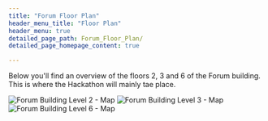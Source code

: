 ```yaml
---
title: "Forum Floor Plan"
header_menu_title: "Floor Plan"
header_menu: true
detailed_page_path: Forum_Floor_Plan/
detailed_page_homepage_content: true

---
```

Below you'll find an overview of the floors 2, 3 and 6 of the Forum building. This is where the Hackathon will mainly tae place.

![Forum Building Level 2 - Map](https://nextgems.pages.gwdg.de/hazard-hackathon/images/Floor_Plan_Level2.jpg)
![Forum Building Level 3 - Map](https://nextgems.pages.gwdg.de/hazard-hackathon/images/Floor_Plan_Level3.jpg)
![Forum Building Level 6 - Map](https://nextgems.pages.gwdg.de/hazard-hackathon/images/Floor_Plan_Level6.jpg)